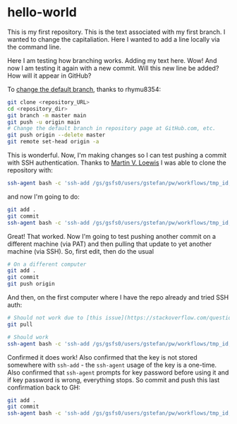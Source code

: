 # hello-world
This is my first repository.
This is the text associated with my first branch.
I wanted to change the capitaliation.
Here I wanted to add a line locally via the command line.

Here I am testing how branching works.
Adding my text here.  Wow!
And now I am testing it again with a new commit.  Will this new line be added?  How will it appear in GitHub?

To [change the default branch](https://dev.to/rhymu8354/git-renaming-the-master-branch-137b), thanks to rhymu8354:
```bash
git clone <repository_URL>
cd <repository_dir>
git branch -m master main
git push -u origin main
# Change the default branch in repository page at GitHub.com, etc.
git push origin --delete master
git remote set-head origin -a
```

This is wonderful.  Now, I'm making changes so I can test pushing a commit with SSH authentication. Thanks to [Martin V. Loewis](https://stackoverflow.com/questions/4565700/how-to-specify-the-private-ssh-key-to-use-when-executing-shell-command-on-git)
I was able to clone the repository with:
```bash
ssh-agent bash -c 'ssh-add /gs/gsfs0/users/gstefan/pw/workflows/tmp_id; git clone git@github.com:stefangary/hello-world.git'
```
and now I'm going to do:
```bash
git add .
git commit
ssh-agent bash -c 'ssh-add /gs/gsfs0/users/gstefan/pw/workflows/tmp_id; git push origin'
```

Great!  That worked.  Now I'm going to test pushing another commit
on a different machine (via PAT) and then pulling that update to
yet another machine (via SSH). So, first edit, then do the usual
```bash
# On a different computer
git add .
git commit
git push origin
```

And then, on the first computer where I have the repo already and tried SSH auth:
```bash
# Should not work due to [this issue](https://stackoverflow.com/questions/52379234/git-gnutls-handshake-failed-error-in-the-pull-function)
git pull

# Should work
ssh-agent bash -c 'ssh-add /gs/gsfs0/users/gstefan/pw/workflows/tmp_id; git pull'
```

Confirmed it does work! Also confirmed that the key is not stored somewhere with `ssh-add` - the `ssh-agent` usage of the key is a one-time. Also confirmed that `ssh-agent` prompts for key password before using it and if key password is wrong, everything stops. So commit and push this last confirmation back to GH:
```bash
git add .
git commit
ssh-agent bash -c 'ssh-add /gs/gsfs0/users/gstefan/pw/workflows/tmp_id; git push origin'
```
